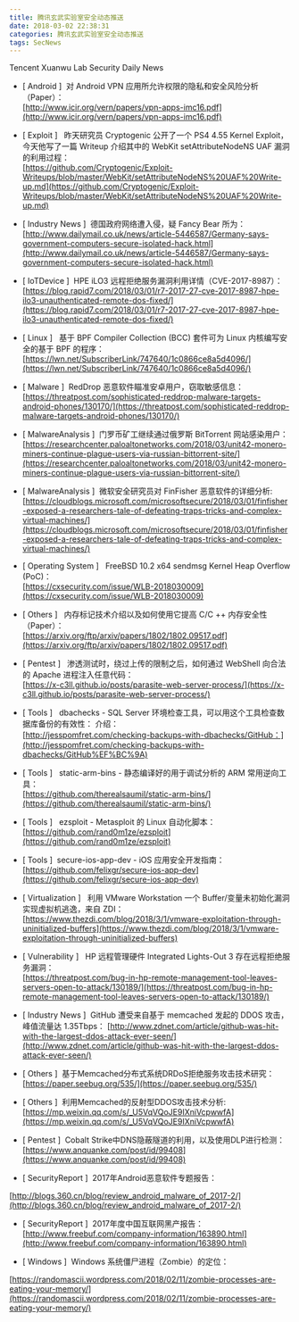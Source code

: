 ```yaml
---
title: 腾讯玄武实验室安全动态推送
date: 2018-03-02 22:38:31
categories: 腾讯玄武实验室安全动态推送
tags: SecNews
---
```


Tencent Xuanwu Lab Security Daily News  
* [ Android ]  对 Android VPN 应用所允许权限的隐私和安全风险分析 （Paper）：   
[http://www.icir.org/vern/papers/vpn-apps-imc16.pdf](http://www.icir.org/vern/papers/vpn-apps-imc16.pdf)  

* [ Exploit ]   昨天研究员 Cryptogenic 公开了一个 PS4 4.55 Kernel Exploit，今天他写了一篇 Writeup 介绍其中的 WebKit setAttributeNodeNS UAF 漏洞的利用过程：   
[https://github.com/Cryptogenic/Exploit-Writeups/blob/master/WebKit/setAttributeNodeNS%20UAF%20Write-up.md](https://github.com/Cryptogenic/Exploit-Writeups/blob/master/WebKit/setAttributeNodeNS%20UAF%20Write-up.md)  

* [ Industry News ]  德国政府网络遭入侵，疑 Fancy Bear 所为：   
[http://www.dailymail.co.uk/news/article-5446587/Germany-says-government-computers-secure-isolated-hack.html](http://www.dailymail.co.uk/news/article-5446587/Germany-says-government-computers-secure-isolated-hack.html)  

* [ IoTDevice ]  HPE iLO3 远程拒绝服务漏洞利用详情（CVE-2017-8987）：   
[https://blog.rapid7.com/2018/03/01/r7-2017-27-cve-2017-8987-hpe-ilo3-unauthenticated-remote-dos-fixed/](https://blog.rapid7.com/2018/03/01/r7-2017-27-cve-2017-8987-hpe-ilo3-unauthenticated-remote-dos-fixed/)  

* [ Linux ]  
基于 BPF Compiler Collection (BCC) 套件可为 Linux 内核编写安全的基于 BPF 的程序：   
[https://lwn.net/SubscriberLink/747640/1c0866ce8a5d4096/](https://lwn.net/SubscriberLink/747640/1c0866ce8a5d4096/)  

* [ Malware ]  RedDrop 恶意软件瞄准安卓用户，窃取敏感信息：   
[https://threatpost.com/sophisticated-reddrop-malware-targets-android-phones/130170/](https://threatpost.com/sophisticated-reddrop-malware-targets-android-phones/130170/)  

* [ MalwareAnalysis ]  门罗币矿工继续通过俄罗斯 BitTorrent 网站感染用户：   
[https://researchcenter.paloaltonetworks.com/2018/03/unit42-monero-miners-continue-plague-users-via-russian-bittorrent-site/](https://researchcenter.paloaltonetworks.com/2018/03/unit42-monero-miners-continue-plague-users-via-russian-bittorrent-site/)  

* [ MalwareAnalysis ]  微软安全研究员对 FinFisher 恶意软件的详细分析:   
[https://cloudblogs.microsoft.com/microsoftsecure/2018/03/01/finfisher-exposed-a-researchers-tale-of-defeating-traps-tricks-and-complex-virtual-machines/](https://cloudblogs.microsoft.com/microsoftsecure/2018/03/01/finfisher-exposed-a-researchers-tale-of-defeating-traps-tricks-and-complex-virtual-machines/)  

* [ Operating System ]   FreeBSD 10.2 x64 sendmsg Kernel Heap Overflow (PoC)：   
[https://cxsecurity.com/issue/WLB-2018030009](https://cxsecurity.com/issue/WLB-2018030009)  

* [ Others ]   内存标记技术介绍以及如何使用它提高 C/C ++ 内存安全性（Paper）：   
[https://arxiv.org/ftp/arxiv/papers/1802/1802.09517.pdf](https://arxiv.org/ftp/arxiv/papers/1802/1802.09517.pdf)  

* [ Pentest ]   渗透测试时，绕过上传的限制之后，如何通过 WebShell 向合法的 Apache 进程注入任意代码：  
[https://x-c3ll.github.io/posts/parasite-web-server-process/](https://x-c3ll.github.io/posts/parasite-web-server-process/)  

* [ Tools ]  
dbachecks - SQL Server 环境检查工具，可以用这个工具检查数据库备份的有效性： 介绍：   
[http://jesspomfret.com/checking-backups-with-dbachecks/GitHub：](http://jesspomfret.com/checking-backups-with-dbachecks/GitHub%EF%BC%9A)  

* [ Tools ]   static-arm-bins - 静态编译好的用于调试分析的 ARM 常用逆向工具：   
[https://github.com/therealsaumil/static-arm-bins/](https://github.com/therealsaumil/static-arm-bins/)  

* [ Tools ]   ezsploit - Metasploit 的 Linux 自动化脚本：   
[https://github.com/rand0m1ze/ezsploit](https://github.com/rand0m1ze/ezsploit)  

* [ Tools ]  secure-ios-app-dev - iOS 应用安全开发指南：   
[https://github.com/felixgr/secure-ios-app-dev](https://github.com/felixgr/secure-ios-app-dev)  

* [ Virtualization ]   利用 VMware Workstation 一个 Buffer/变量未初始化漏洞实现虚拟机逃逸，来自 ZDI：   
[https://www.thezdi.com/blog/2018/3/1/vmware-exploitation-through-uninitialized-buffers](https://www.thezdi.com/blog/2018/3/1/vmware-exploitation-through-uninitialized-buffers)  

* [ Vulnerability ]   HP 远程管理硬件 Integrated Lights-Out 3 存在远程拒绝服务漏洞：   
[https://threatpost.com/bug-in-hp-remote-management-tool-leaves-servers-open-to-attack/130189/](https://threatpost.com/bug-in-hp-remote-management-tool-leaves-servers-open-to-attack/130189/)  

* [ Industry News ]  GitHub 遭受来自基于 memcached 发起的 DDOS 攻击，峰值流量达 1.35Tbps： 
[http://www.zdnet.com/article/github-was-hit-with-the-largest-ddos-attack-ever-seen/](http://www.zdnet.com/article/github-was-hit-with-the-largest-ddos-attack-ever-seen/)  

* [ Others ]  基于Memcached分布式系统DRDoS拒绝服务攻击技术研究： 
[https://paper.seebug.org/535/](https://paper.seebug.org/535/)  

* [ Others ]  利用Memcached的反射型DDOS攻击技术分析: 
[https://mp.weixin.qq.com/s/_U5VqVQoJE9IXniVcpwwfA](https://mp.weixin.qq.com/s/_U5VqVQoJE9IXniVcpwwfA)  

* [ Pentest ]  Cobalt Strike中DNS隐蔽隧道的利用，以及使用DLP进行检测： 
[https://www.anquanke.com/post/id/99408](https://www.anquanke.com/post/id/99408)  

* [ SecurityReport ]  2017年Android恶意软件专题报告：
 
[http://blogs.360.cn/blog/review_android_malware_of_2017-2/](http://blogs.360.cn/blog/review_android_malware_of_2017-2/)  

* [ SecurityReport ]  2017年度中国互联网黑产报告： 
[http://www.freebuf.com/company-information/163890.html](http://www.freebuf.com/company-information/163890.html)  

* [ Windows ]  Windows 系统僵尸进程（Zombie）的定位： 

[https://randomascii.wordpress.com/2018/02/11/zombie-processes-are-eating-your-memory/](https://randomascii.wordpress.com/2018/02/11/zombie-processes-are-eating-your-memory/)  

